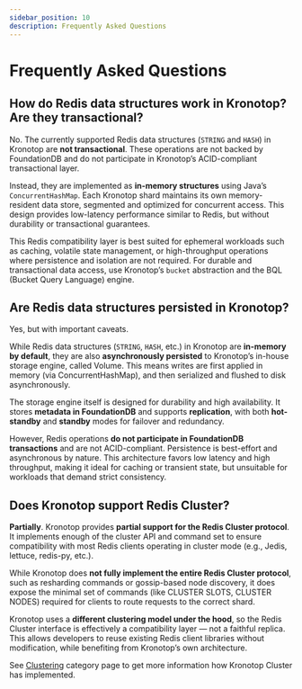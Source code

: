 ```yaml
---
sidebar_position: 10
description: Frequently Asked Questions
---
```


# Frequently Asked Questions

## How do Redis data structures work in Kronotop? Are they transactional?

No. The currently supported Redis data structures (`STRING` and `HASH`) in Kronotop are **not transactional**. These operations are not backed by FoundationDB and do not participate in Kronotop’s ACID-compliant transactional layer.

Instead, they are implemented as **in-memory structures** using Java’s `ConcurrentHashMap`. Each Kronotop shard maintains its own memory-resident data store, segmented and optimized for concurrent access. This design provides low-latency performance similar to Redis, but without durability or transactional guarantees.

This Redis compatibility layer is best suited for ephemeral workloads such as caching, volatile state management, or high-throughput operations where persistence and isolation are not required. For durable and transactional data access, use Kronotop’s `bucket` abstraction and the BQL (Bucket Query Language) engine.

## Are Redis data structures persisted in Kronotop?

Yes, but with important caveats.

While Redis data structures (`STRING`, `HASH`, etc.) in Kronotop are **in-memory by default**, they are also **asynchronously persisted** to Kronotop’s in-house storage engine, called Volume. This means writes are first applied in memory (via ConcurrentHashMap), and then serialized and flushed to disk asynchronously.

The storage engine itself is designed for durability and high availability. It stores **metadata in FoundationDB** and supports **replication**, with both **hot-standby** and **standby** modes for failover and redundancy.

However, Redis operations **do not participate in FoundationDB transactions** and are not ACID-compliant. Persistence is best-effort and asynchronous by nature. This architecture favors low latency and high throughput, making it ideal for caching or transient state, but unsuitable for workloads that demand strict consistency.

## Does Kronotop support Redis Cluster?

**Partially**. Kronotop provides **partial support for the Redis Cluster protocol**. It implements enough of the cluster API and command set to ensure compatibility with most Redis clients operating in cluster mode (e.g., Jedis, lettuce, redis-py, etc.).

While Kronotop does **not fully implement the entire Redis Cluster protocol**, such as resharding commands or gossip-based node discovery, it does expose the minimal set of commands (like CLUSTER SLOTS, CLUSTER NODES) required for clients to route requests to the correct shard.

Kronotop uses a **different clustering model under the hood**, so the Redis Cluster interface is effectively a compatibility layer — not a faithful replica. This allows developers to reuse existing Redis client libraries without modification, while benefiting from Kronotop’s own architecture.

See [Clustering](/docs/category/clustering) category page to get more information how Kronotop Cluster has implemented.